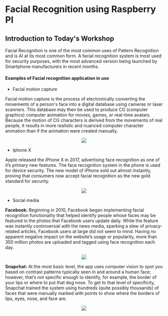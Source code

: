 # Facial Recognition using Raspberry PI

## Introduction to Today's Workshop

Facial Recognition is one of the most common uses of Pattern Recognition and is AI at its most common form. A facial recognition system is most used for security purposes, with the most advanced version being launched by Smartphone manufacturers in recent months. <br/>

#### Examples of Facial recognition application in use
- Facial motion capture <br/>

Facial motion capture is the process of electronically converting the movements of a person's face into a digital database using cameras or laser scanners. This database may then be used to produce CG (computer graphics) computer animation for movies, games, or real-time avatars. Because the motion of CG characters is derived from the movements of real people, it results in more realistic and nuanced computer character animation than if the animation were created manually. <br/>

<p align="center">
  <img src="http://kinectic.net/wordpress/wp-content/uploads/2013/11/avatar_sagar.jpg">
</p>

- Iphone X <br/> 

Apple released the iPhone X in 2017, advertising face recognition as one of it’s primary new features. The face recognition system in the phone is used for device security. The new model of iPhone sold out almost instantly, proving that consumers now accept facial recognition as the new gold standard for security. <br/>

<p align="center">
  <img src="https://km.support.apple.com/library/content/dam/edam/applecare/images/en_US/social/ios11-iphone-x-face-id-social-card.jpg">
</p>

- Social media <br/>

**Facebook:** Beginning in 2010, Facebook began implementing facial recognition functionality that helped identify people whose faces may be featured in the photos that Facebook users update daily. While the feature was instantly controversial with the news media, sparking a slew of privacy-related articles, Facebook users at large did not seem to mind. Having no apparent negative impact on the website’s usage or popularity, more than 350 million photos are uploaded and tagged using face recognition each day. <br/>

<p align="center">
  <img src="https://www.classaction.org/media/3278.jpg">
</p>


**Snapchat:** At the most basic level, the app uses computer vision to spot you based on contrast patterns typically seen in and around a human face; however, that’s not specific enough to identify, for example, the border of your lips or where to put that dog nose. To get to that level of specificity, Snapchat trained the system using hundreds (quite possibly thousands) of faces that were manually marked with points to show where the borders of lips, eyes, nose, and face are. <br/>

<p align="center">
  <img src="https://assets3.thrillist.com/v1/image/1717288/size/tmg-facebook_social.jpg">
</p>
